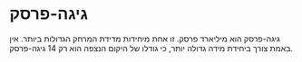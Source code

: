 # גיגה-פרסק

גיגה-פרסק הוא מיליארד פרסק. זו אחת מיחידות מדידת המרחק הגדולות ביותר. אין באמת
צורך ביחידת מידה גדולה יותר, כי גודלו של היקום הנצפה הוא רק 14 גיגה-פרסק.
